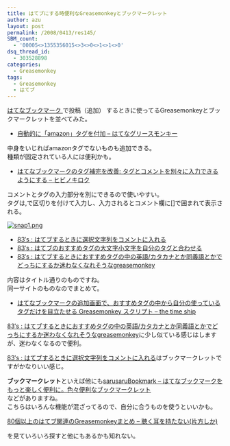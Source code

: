 ```yaml
---
title: はてブにする時便利なGreasemonkeyとブックマークレット
author: azu
layout: post
permalink: /2008/0413/res145/
SBM_count:
  - '00005<>1355356015<>3<>0<>1<>1<>0'
dsq_thread_id:
  - 303528898
categories:
  - Greasemonkey
tags:
  - Greasemonkey
  - はてブ
---
```

<p><a href="http://b.hatena.ne.jp/">はてなブックマーク </a>で投稿（追加） するときに使ってるGreasemonkeyとブックマークレットを並べてみた。</p>
<ul>
<li><a href="http://hatenagreasemonkey.g.hatena.ne.jp/keyword/%e8%87%aa%e5%8b%95%e7%9a%84%e3%81%ab%e3%80%8camazon%e3%80%8d%e3%82%bf%e3%82%b0%e3%82%92%e4%bb%98%e5%8a%a0">自動的に「amazon」タグを付加 &#8211; はてなグリースモンキー</a></li>
</ul>
<p>中身をいじればamazonタグでないものも追加できる。<br />
種類が固定されている人には便利かも。</p>
<ul>
<li> <a href="http://d.hatena.ne.jp/nozom/20061019/1161274965">はてなブックマークのタグ補完を改善: タグとコメントを別々に入力できるようにする &#8211; ヒビノキロク</a></li>
</ul>
<p>コメントとタグの入力部分を別にできるので使いやすい。<br />
タグは,で区切りを付けて入力し、入力されるとコメント欄に[]で囲まれて表示される。</p>
<p><a title="snap1.png" href="https://efcl.info/wp-content/uploads/2008/04/snap1.png"><img src="https://efcl.info/wp-content/uploads/2008/04/snap1.thumbnail.png" alt="snap1.png" /></a></p>
<ul>
<li><a href="http://fg-180.katamayu.net/archives/2007/08/02/222821">83&#8242;s : はてブするときに選択文字列をコメントに入れる</a></li>
<li><a href="http://fg-180.katamayu.net/archives/2007/03/08/213055">83&#8242;s : はてブのおすすめタグの大文字小文字を自分のタグと合わせる</a></li>
<li><a href="http://fg-180.katamayu.net/archives/2007/06/07/231345">83&#8242;s : はてブするときにおすすめタグの中の英語/カタカナとか同義語とかでどっちにするか迷わなくなれそうなgreasemonkey</a></li>
</ul>
<p>内容はタイトル通りのものですね。<br />
同一サイトのものなのでまとめて。</p>
<ul>
<li><a href="http://d.hatena.ne.jp/satoship/20070704/1183553172">はてなブックマークの追加画面で、おすすめタグの中から自分の使っているタグだけを目立たせる Greasemonkey スクリプト &#8211; the time ship</a></li>
</ul>
<p><a href="http://fg-180.katamayu.net/archives/2007/06/07/231345">83&#8242;s : はてブするときにおすすめタグの中の英語/カタカナとか同義語とかでどっちにするか迷わなくなれそうなgreasemonkey</a>に少し似ている感じはしますが、迷わなくなるので便利。</p>
<p><a href="http://fg-180.katamayu.net/archives/2007/08/02/222821">83&#8242;s : はてブするときに選択文字列をコメントに入れる</a>はブックマークレットですがかなりいい感じ。</p>
<p><strong>ブックマークレット</strong>といえば他にも<a href="http://bookmark.sarusaruworld.com/2007/11/post_5.html#trackback">sarusaruBookmark &#8211; はてなブックマークをもっと楽しく便利に。色々便利なブックマークレット</a><br />
などがありますね。<br />
こちらはいろんな機能が混ざってるので、自分に合うものを使うといいかも。</p>
<p><a href="http://d.hatena.ne.jp/rikuo/20071216">80個以上のはてブ関連のGreasemonkeyまとめ &#8211; 聴く耳を持たない(片方しか)</a></p>
<p>を見ていろいろ探すと他にもあるかも知れない。</p>
